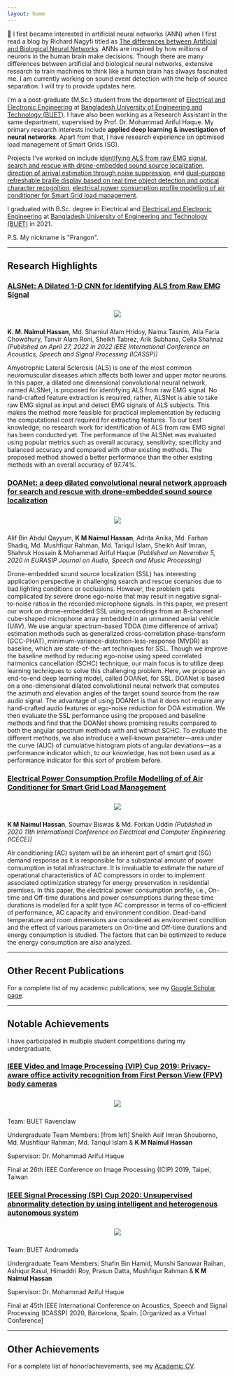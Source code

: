 ```yaml
---
layout: home
---
```


🎉 I first became interested in artificial neural networks (ANN) when I first read a blog by Richard Nagyfi titled as [The differences between Artificial and Biological Neural Networks][ANN]. ANNs are inspired by how millions of neurons in the human brain make decisions. Though there are many differences between artificial and biological neural networks, extensive research to train machines to think like a human brain has always fascinated me. I am currently working on sound event detection with the help of source separation. I will try to provide updates here.

[ANN]: https://towardsdatascience.com/the-differences-between-artificial-and-biological-neural-networks-a8b46db828b7

I'm a a post-graduate (M.Sc.) student from the department of [Electrical and Electronic Engineering][EEE] at [Bangladesh University of Engineering and Technology (BUET)][BUET]. I have also been working as a Research Assistant in the same department, supervised by Prof. Dr. Mohammad Ariful Haque. My primary research interests include **applied deep learning & investigation of neural networks**. Apart from that, I have research experience on optimised load management of Smart Grids (SG).

[EEE]: http://www.eee.buet.ac.bd/
[BUET]: https://www.buet.ac.bd/
[hci]:http://hci.stanford.edu/
[hancock]: https://comm.stanford.edu/faculty-hancock/
[penncis]: https://www.cis.upenn.edu
[pennasc]: https://www.asc.upenn.edu
[pacs]: https://pacscenter.stanford.edu
[pdi]: https://pacscenter.stanford.edu/research/program-on-democracy-and-the-internet/
[amh]: http://andrewhead.info

Projects I've worked on include [identifying ALS from raw EMG signal][als], [search and rescue with drone-embedded sound source localization][sound-source-localization], [direction of arrival estimation through noise suppression][doa-estimation], and [dual-purpose refreshable braille display based on real time object detection and optical character recognition][braille], [electrical power consumption profile modelling of air conditioner for Smart Grid load management][profile-modelling-sg].

[als]: https://doi.org/10.1109/ICASSP43922.2022.9747366
[sound-source-localization]: https://doi.org/10.1186/s13636-020-00184-2
[doa-estimation]: https://doi.org/10.1109/SPICSCON48833.2019.9065151
[braille]: https://doi.org/10.1109/SPICSCON48833.2019.9065110
[profile-modelling-sg]: https://doi.org/10.1109/ICECE51571.2020.9393101

I graduated with B.Sc. degree in Electrical and [Electrical and Electronic Engineering][EEE] at [Bangladesh University of Engineering and Technology (BUET)][BUET] in 2021. 

P.S. My nickname is "Prangon". 

---

## Research Highlights 



### [ALSNet: A Dilated 1-D CNN for Identifying ALS from Raw EMG Signal][alsnet]


<center style="padding: 10px;">
<img src="media/als.jpg"
     style="max-width: 85%;" />
</center>

**K. M. Naimul Hassan**, Md. Shamiul Alam Hridoy, Naima Tasnim, Atia Faria Chowdhury, Tanvir Alam Roni, Sheikh Tabrez, Arik Subhana, Celia Shahnaz _(Published on April 27, 2022 in 2022 IEEE International Conference on Acoustics, Speech and Signal Processing (ICASSP))_

Amyotrophic Lateral Sclerosis (ALS) is one of the most common neuromuscular diseases which affects both lower and upper motor neurons. In this paper, a dilated one dimensional convolutional neural network, named ALSNet, is proposed for identifying ALS from raw EMG signal. No hand-crafted feature extraction is required, rather, ALSNet is able to take raw EMG signal as input and detect EMG signals of ALS subjects. This makes the method more feasible for practical implementation by reducing the computational cost required for extracting features. To our best knowledge, no research work for identification of ALS from raw EMG signal has been conducted yet. The performance of the ALSNet was evaluated using popular metrics such as overall accuracy, sensitivity, specificity and balanced accuracy and compared with other existing methods. The proposed method showed a better performance than the other existing methods with an overall accuracy of 97.74%.

[alsnet]: http://naimulhassan.github.io/content/papers/alsnet.pdf 


### [DOANet: a deep dilated convolutional neural network approach for search and rescue with drone-embedded sound source localization][doanet-ssl]


<center style="padding: 10px;">
<img src="media/ssl.png"
     style="max-width: 85%;" />
</center>

Alif Bin Abdul Qayyum, **K M Naimul Hassan**, Adrita Anika, Md. Farhan Shadiq, Md. Mushfiqur Rahman, Md. Tariqul Islam, Sheikh Asif Imran, Shahruk Hossain & Mohammad Ariful Haque _(Published on November 5, 2020 in EURASIP Journal on Audio, Speech and Music Processing)_

Drone-embedded sound source localization (SSL) has interesting application perspective in challenging search and rescue scenarios due to bad lighting conditions or occlusions. However, the problem gets complicated by severe drone ego-noise that may result in negative signal-to-noise ratios in the recorded microphone signals. In this paper, we present our work on drone-embedded SSL using recordings from an 8-channel cube-shaped microphone array embedded in an unmanned aerial vehicle (UAV). We use angular spectrum-based TDOA (time difference of arrival) estimation methods such as generalized cross-correlation phase-transform (GCC-PHAT), minimum-variance-distortion-less-response (MVDR) as baseline, which are state-of-the-art techniques for SSL. Though we improve the baseline method by reducing ego-noise using speed correlated harmonics cancellation (SCHC) technique, our main focus is to utilize deep learning techniques to solve this challenging problem. Here, we propose an end-to-end deep learning model, called DOANet, for SSL. DOANet is based on a one-dimensional dilated convolutional neural network that computes the azimuth and elevation angles of the target sound source from the raw audio signal. The advantage of using DOANet is that it does not require any hand-crafted audio features or ego-noise reduction for DOA estimation. We then evaluate the SSL performance using the proposed and baseline methods and find that the DOANet shows promising results compared to both the angular spectrum methods with and without SCHC. To evaluate the different methods, we also introduce a well-known parameter—area under the curve (AUC) of cumulative histogram plots of angular deviations—as a performance indicator which, to our knowledge, has not been used as a performance indicator for this sort of problem before.

[doanet-ssl]: http://naimulhassan.github.io/content/papers/doanet-ssl.pdf



### [Electrical Power Consumption Profile Modelling of of Air Conditioner for Smart Grid Load Management][profile-modelling]


<center style="padding: 10px;">
<img src="media/sg.png"
     style="max-width: 85%;" />
</center>

**K M Naimul Hassan**, Soumav Biswas & Md. Forkan Uddin _(Published in 2020 11th International Conference on Electrical and Computer Engineering (ICECE))_

Air conditioning (AC) system will be an inherent part of smart grid (SG) demand response as it is responsible for a substantial amount of power consumption in total infrastructure. It is invaluable to estimate the nature of operational characteristics of AC compressors in order to implement associated optimization strategy for energy preservation in residential premises. In this paper, the electrical power consumption profile, i.e., On-time and Off-time durations and power consumptions during these time durations is modelled for a split type AC compressor in terms of co-efficient of performance, AC capacity and environment condition. Dead-band temperature and room dimensions are considered as environment condition and the effect of various parameters on On-time and Off-time durations and energy consumption is studied. The factors that can be optimized to reduce the energy consumption are also analyzed.

[profile-modelling]: http://naimulhassan.github.io/content/papers/profile-modelling-sg.pdf



---

## Other Recent Publications
For a complete list of my academic publications, see my [Google Scholar page][scholar].

[scholar]: https://scholar.google.com/citations?user=ondPg7wAAAAJ&hl=en&oi=sra



---
## Notable Achievements

I have participated in multiple student competitions during my undergraduate.

### [IEEE Video and Image Processing (VIP) Cup 2019: Privacy-aware office activity recognition from First Person View (FPV) body cameras][vip2019]


<center style="padding: 10px;">
<img src="media/vip2019.png"
     style="max-width: 85%;" />
</center>

Team: BUET Ravenclaw

Undergraduate Team Members: [from left] Sheikh Asif Imran Shouborno, Md. Mushfiqur Rahman, Md. Tariqul Islam & **K M Naimul Hassan**

Supervisor: Dr. Mohammad Ariful Haque

Final at 26th IEEE Conference on Image Processing (ICIP) 2019, Taipei, Taiwan

[vip2019]: http://naimulhassan.github.io/content/papers/vip2019.pdf

### [IEEE Signal Processing (SP) Cup 2020: Unsupervised abnormality detection by using intelligent and heterogenous autonomous system][sp2020]


<center style="padding: 10px;">
<img src="media/sp2020.png"
     style="max-width: 85%;" />
</center>

Team: BUET Andromeda

Undergraduate Team Members: Shafin Bin Hamid, Munshi Sanowar Raihan, Ashiqur Rasul, Himaddri Roy, Prasun Datta, Mushfiqur Rahman & **K M Naimul Hassan**

Supervisor: Dr. Mohammad Ariful Haque

Final at 45th IEEE International Conference on Acoustics, Speech and Signal Processing (ICASSP) 2020, Barcelona, Spain. [Organized as a Virtual Conference]

[sp2020]: http://naimulhassan.github.io/content/papers/sp2020.pdf




---
## Other Achievements
For a complete list of honor/achievements, see my [Academic CV][academic-cv].

[academic-cv]: http://naimulhassan.github.io/content/papers/naimulCV.pdf	
